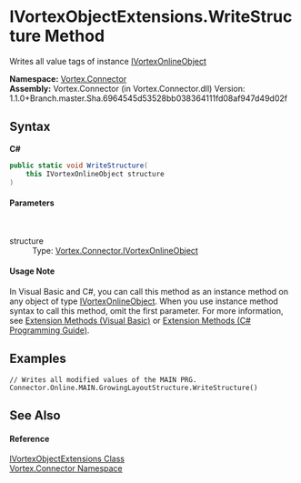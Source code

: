 # IVortexObjectExtensions.WriteStructure Method 
 

Writes all value tags of instance <a href="T_Vortex_Connector_IVortexOnlineObject.md">IVortexOnlineObject</a>

**Namespace:**&nbsp;<a href="N_Vortex_Connector.md">Vortex.Connector</a><br />**Assembly:**&nbsp;Vortex.Connector (in Vortex.Connector.dll) Version: 1.1.0+Branch.master.Sha.6964545d53528bb038364111fd08af947d49d02f

## Syntax

**C#**<br />
``` C#
public static void WriteStructure(
	this IVortexOnlineObject structure
)
```


#### Parameters
&nbsp;<dl><dt>structure</dt><dd>Type: <a href="T_Vortex_Connector_IVortexOnlineObject.md">Vortex.Connector.IVortexOnlineObject</a><br /></dd></dl>

#### Usage Note
In Visual Basic and C#, you can call this method as an instance method on any object of type <a href="T_Vortex_Connector_IVortexOnlineObject.md">IVortexOnlineObject</a>. When you use instance method syntax to call this method, omit the first parameter. For more information, see <a href="http://msdn.microsoft.com/en-us/library/bb384936.aspx">Extension Methods (Visual Basic)</a> or <a href="http://msdn.microsoft.com/en-us/library/bb383977.aspx">Extension Methods (C# Programming Guide)</a>.

## Examples

```
// Writes all modified values of the MAIN PRG.
Connector.Online.MAIN.GrowingLayoutStructure.WriteStructure()
```


## See Also


#### Reference
<a href="T_Vortex_Connector_IVortexObjectExtensions.md">IVortexObjectExtensions Class</a><br /><a href="N_Vortex_Connector.md">Vortex.Connector Namespace</a><br />